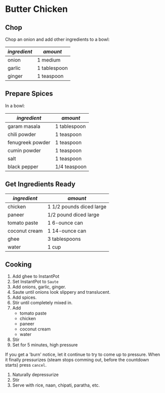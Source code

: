 # Butter Chicken

## Chop

Chop an onion and add other ingredients to a bowl:

| *ingredient* | *amount* |
| --- | --- |
| onion | 1 medium |
| garlic | 1 tablespoon |
| ginger | 1 teaspoon |

## Prepare Spices

In a bowl:

| *ingredient* | *amount* |
| --- | --- |
| garam masala | 1 tablespoon |
| chili powder | 1 teaspoon |
| fenugreek powder | 1 teaspoon |
| cumin powder | 1 teaspoon |
| salt | 1 teaspoon |
| black pepper | 1/4 teaspoon |

## Get Ingredients Ready

| *ingredient* | *amount* |
| --- | --- |
| chicken | 1 1/2 pounds diced large |
| paneer | 1/2 pound diced large |
| tomato paste | 1 6-ounce can |
| coconut cream |1 14-ounce can |
| ghee | 3 tablespoons |
| water | 1 cup |

## Cooking

1. Add ghee to InstantPot
1. Set InstantPot to `Saute`
1. Add onions, garlic, ginger.
1. Saute until onions look slippery and translucent.
1. Add spices.
1. Stir until completely mixed in.
1. Add 
   * tomato paste
   * chicken
   * paneer
   * coconut cream
   * water
1. Stir
1. Set for 5 minutes, high pressure

If you get a 'burn' notice, let it continue to try to come up to pressure. When it finally pressurizes (steam stops comming out, before the countdown starts) press `cancel`.

1. Naturally depressurize
1. Stir
1. Serve with rice, naan, chipati, paratha, etc.

